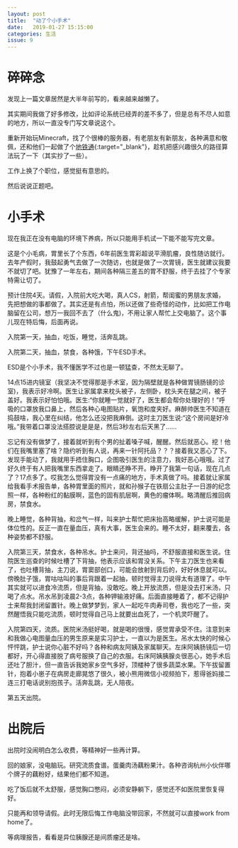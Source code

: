 ```yaml
---
layout: post
title:  "动了个小手术"
date:   2019-01-27 15:15:00
categories: 生活
issue: 9
---
```

# 碎碎念

发现上一篇文章居然是大半年前写的，看来越来越懒了。

其实期间我做了好多修改，比如评论系统已经弄的差不多了，但是总有不尽人如意的地方，所以一直没专门写文章说这个。

重新开始玩Minecraft，找了个很棒的服务器，有老朋友有新朋友，各种满意和敬佩，还和他们一起做了个[地铁通](http://zamsub.jithee.name){:target="_blank"}，趁机把感兴趣很久的路径算法玩了一下（其实抄了一些）。

工作上换了个职位，感觉挺有意思的。

然后说说正题吧。

<!--more-->

# 小手术

现在我正在没有电脑的环境下养病，所以只能用手机试一下能不能写完文章。

这是个小毛病，胃里长了个东西，6年前医生胃彩超说平滑肌瘤，良性随访就行。去年产假时，我鼓起勇气去做了一次随访，也就是做了一次胃镜，医生就建议我要不就切了吧。犹豫了一年左右，期间各种隔三差五的胃不舒服，终于去挂了个专家特需让切了。

预计住院4天。请假，入院前大吃大喝，真人CS，射箭，帮闺蜜的男朋友求婚，先把想做的事都做了。其实还是有点怕，所以还做了些奇怪的动作，比如把工作电脑留在公司，想万一我回不去了（什么鬼)，不用让家人帮忙上交电脑了。这个事儿现在特后悔，后面再说。

入院第一天，抽血，吃饭，睡觉，活奔乱跳。

入院第二天，抽血，禁食，各种饿，下午ESD手术。

ESD是个小手术，我不懂医学不过也是一顿猛查，不然太无聊了。

14点15进内镜室（我坚决不觉得那是手术室，因为隔壁就是各种做胃镜肠镜的诊室)，我表示好冷啊。医生让家属拿来枕头被子，左侧卧，枕头夹在腿之间，被子盖好。我表示好怕怕哦。医生:“你就睡一觉就好了，医生都会帮你处理好的！”呼吸的口罩放我口鼻上，然后各种心电图贴片，氧饱和度夹好。麻醉帅医生不知道在捣鼓啥，我心里在纠结，他怎么还没把我麻倒。这时主刀医生说:“这个房间是好冷哦。”我带着口罩没法搭腔说是是是，然后3秒左右后天黑了……

忘记有没有做梦了，接着就听到有个男的扯着嗓子喊，醒醒。然后就恶心。挖！他们在我嘴里塞了啥？隐约听到有人说，再来一针阿托品？？？接着我又恶心了下。发现手能动了，我就用手捂住胸口，企图吸引医生的注意力，我好恶心哦哦。过了好久终于有人把我嘴里东西拿走了。眼睛还睁不开。睁开了我第一句话，现在几点了？17点多了。哎我怎么觉得胃没有一点痛的地方，手术真做了吗。接着就让家属给我看手术报告单，各种胃里面的照片，就和孙猴子在铁扇公主肚子一日游的纪念照一样，各种粉红的黏膜啊，蓝色的固有肌层啊，黄色的瘤体啊。略清醒后推回病房，禁食水。

晚上睡觉，各种背抽，和岔气一样，叫来护士帮忙把床抬高略缓解，护士说可能是体位性的。反正一直在量血压，真有大事，医生会来的。睡不太好，翻来覆去，各种姿势都不舒服。

入院第三天，禁食水，各种吊水。护士来问，背还抽吗，不舒服直接和医生说。住院医生巡查的时候吐槽了下背抽，他表示应该和胃没关系。下午主刀医生也来看了，也吐槽背抽，主刀说，胃窦部创口，可能会放射到背后的，好好休息就可以。傍晚肚子饿，胃咕咕叫的事后背跟着一起抽，顿时觉得主刀说得太有道理了。中午其实就可以进食冷流质，但是背抽，没敢吃。晚上开放流质，但是没去打米汤，只喝了点水。吊水吊到凌晨2-3点，各种钾输液好痛。后面直接睡着了，都不记得护士来帮我封闭留置针。晚上做梦梦到，家人一起吃牛肉寿司卷，我也吃了一些，突然醒悟我只能吃流质，顿时觉得自己马上就要出血死了，一个机灵吓醒了。

入院第四天，流质。医院米汤挺好喝，就是喝的很慢，感觉胃承受不住。注意到来和我做心电图量血压的男生原来是实习护士，一直以为是医生。吊水太快的时候心怦怦跳，护士说你心脏不好吗？各种和病友阿姨及家属聊天。左床阿姨肠镜后一切都好，开心得直接脱了病号服换了自己的衣服。右床阿姨胰腺炎很恶心，她手术后还吐了胆汁，但一直告诉我她家乡空气多好，顶楼种了很多蔬菜水果。下午拔留置针，抱着小崽子在病房走廊晃悠了很久，被小熊用微信小视频拍下，惹得爸妈接二连三打电话说别抱孩子。活奔乱跳，无人陪夜。

第五天出院。

# 出院后

出院时没闹明白怎么收费，等精神好一些再计算。

回的娘家，没电脑玩。研究流质食谱。蛋羹肉汤藕粉果汁。各种咨询杭州小伙伴哪个牌子的藕粉好，结果他们都不知道。

吃了饭后就不太舒服，感觉胸口憋闷，必须安静躺下，感觉还不如医院里恢复得好。

只能再和领导请假。此时无限后悔工作电脑没带回家，不然就可以直接work from home了。

等病理报告，看看是异位胰腺还是间质瘤还是啥。

